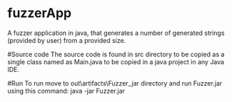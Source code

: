 # fuzzerApp
A fuzzer application in java, that generates a number of generated strings (provided by user) from a provided size.

#Source code
The source code is found in src directory to be copied as a single class named as Main.java to be copied in a java project in any Java IDE.

#Run
To run move to out\artifacts\Fuzzer_jar directory and run Fuzzer.jar using this command:
java -jar Fuzzer.jar






